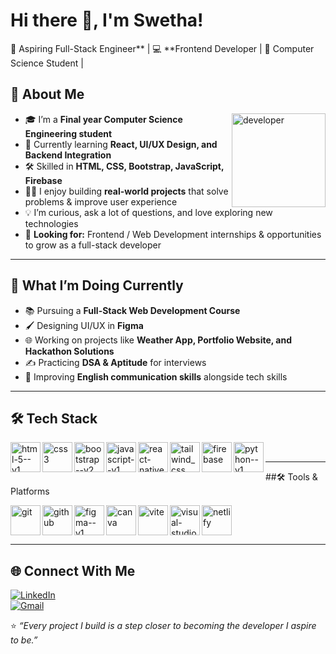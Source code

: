 # Hi there 👋, I'm Swetha!  

🚀 Aspiring Full-Stack Engineer** | 💻 **Frontend Developer | 🌱 Computer Science Student |

## 🙋 About Me  

<img width="150" height="150" align="right" src="https://static.vecteezy.com/system/resources/previews/000/242/488/original/vector-female-developer.jpg" alt="developer">

- 🎓 I’m a **Final year Computer Science Engineering student**  
- 🌱 Currently learning **React, UI/UX Design, and Backend Integration**  
- 🛠️ Skilled in **HTML, CSS, Bootstrap, JavaScript, Firebase**  
- 👩‍💻 I enjoy building **real-world projects** that solve problems & improve user experience  
- 💡 I’m curious, ask a lot of questions, and love exploring new technologies  
- 🎯 **Looking for:** Frontend / Web Development internships & opportunities to grow as a full-stack developer  

---

## 🚀 What I’m Doing Currently  

- 📚 Pursuing a **Full-Stack Web Development Course**  
- 🖌️ Designing UI/UX in **Figma**  
- 🌐 Working on projects like **Weather App, Portfolio Website, and Hackathon Solutions**  
- ✍️ Practicing **DSA & Aptitude** for interviews  
- 💬 Improving **English communication skills** alongside tech skills  

---

## 🛠️ Tech Stack  

<img width="48" height="48" align="left" src="https://img.icons8.com/color/48/html-5--v1.png" alt="html-5--v1"/>  
<img width="48" height="48" align="left" src="https://img.icons8.com/fluency/48/css3.png" alt="css3"/>
<img width="48" height="48" align="left" src="https://img.icons8.com/color/48/bootstrap--v2.png" alt="bootstrap--v2"/>
<img width="48" height="48" align="left" src="https://img.icons8.com/color/48/javascript--v1.png" alt="javascript--v1"/>
<img width="48" height="48" align="left" src="https://img.icons8.com/color/48/react-native.png" alt="react-native"/>
<img width="48" height="48" align="left" src="https://img.icons8.com/fluency/48/tailwind_css.png" alt="tailwind_css"/>
<img width="48" height="48" align="left" src="https://img.icons8.com/color/48/firebase.png" alt="firebase"/>
<img width="48" height="48" align="left" src="https://img.icons8.com/color/48/python--v1.png" alt="python--v1"/><br>

---

##🛠️ Tools & Platforms  

<img width="48" height="48" align="left" src="https://img.icons8.com/color/48/git.png" alt="git"/>
<img width="48" height="48" align="left" src="https://img.icons8.com/fluency/48/github.png" alt="github"/>
<img width="48" height="48" align="left" src="https://img.icons8.com/color/48/figma--v1.png" alt="figma--v1"/>
<img width="48" height="48" align="left" src="https://img.icons8.com/fluency/48/canva.png" alt="canva"/>
<img width="48" height="48" align="left" src="https://img.icons8.com/fluency/48/vite.png" alt="vite"/>
<img width="48" height="48" align="left" src="https://img.icons8.com/color/48/visual-studio-code-2019.png" alt="visual-studio-code-2019"/>
<img width="48" height="48" src="https://img.icons8.com/color/48/netlify.png" alt="netlify"/><br>

---

## 🌐 Connect With Me  

[![LinkedIn](https://img.shields.io/badge/LinkedIn-%230077B5.svg?&style=for-the-badge&logo=linkedin&logoColor=white)](https://linkedin.com/in/swetha0001)   
[![Gmail](https://img.shields.io/badge/Gmail-D14836.svg?&style=for-the-badge&logo=gmail&logoColor=white)](mailto:swethaharish2222@gmail.com)  


⭐ *“Every project I build is a step closer to becoming the developer I aspire to be.”*  

